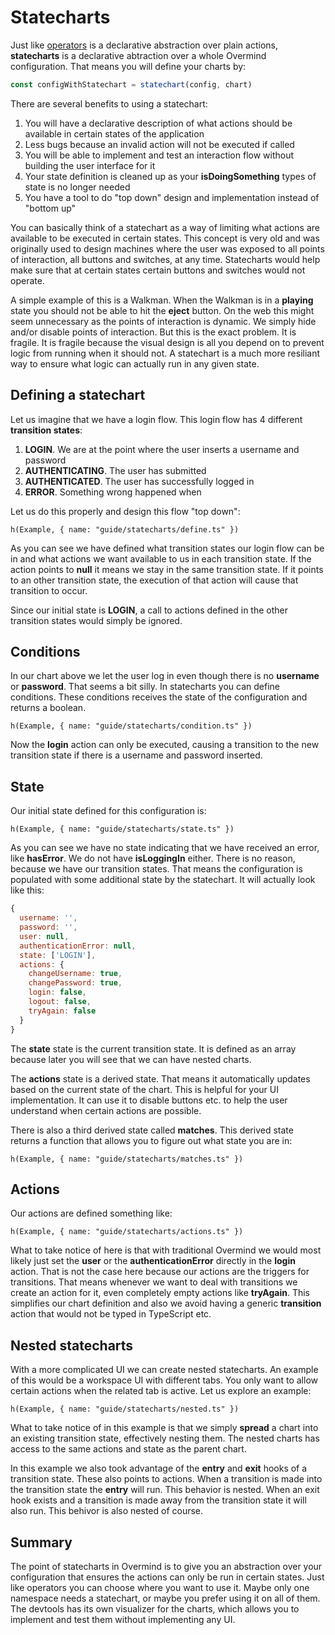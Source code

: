 # Statecharts

Just like [operators](/guides/intermediate/04_goingfunctional) is a declarative abstraction over plain actions, **statecharts** is a declarative abtraction over a whole Overmind configuration. That means you will define your charts by:

```js
const configWithStatechart = statechart(config, chart)
```

There are several benefits to using a statechart:

1. You will have a declarative description of what actions should be available in certain states of the application
2. Less bugs because an invalid action will not be executed if called
3. You will be able to implement and test an interaction flow without building the user interface for it
4. Your state definition is cleaned up as your **isDoingSomething** types of state is no longer needed
5. You have a tool to do "top down" design and implementation instead of "bottom up"

You can basically think of a statechart as a way of limiting what actions are available to be executed in certain states. This concept is very old and was originally used to design machines where the user was exposed to all points of interaction, all buttons and switches, at any time. Statecharts would help make sure that at certain states certain buttons and switches would not operate.

A simple example of this is a Walkman. When the Walkman is in a **playing** state you should not be able to hit the **eject** button. On the web this might seem unnecessary as the points of interaction is dynamic. We simply hide and/or disable points of interaction. But this is the exact problem. It is fragile. It is fragile because the visual design is all you depend on to prevent logic from running when it should not. A statechart is a much more resiliant way to ensure what logic can actually run in any given state.

## Defining a statechart

Let us imagine that we have a login flow. This login flow has 4 different **transition states**:

1. **LOGIN**. We are at the point where the user inserts a username and password
2. **AUTHENTICATING**. The user has submitted
3. **AUTHENTICATED**. The user has successfully logged in
4. **ERROR**. Something wrong happened when 

Let us do this properly and design this flow "top down":

```marksy
h(Example, { name: "guide/statecharts/define.ts" })
```

As you can see we have defined what transition states our login flow can be in and what actions we want available to us in each transition state. If the action points to **null** it means we stay in the same transition state. If it points to an other transition state, the execution of that action will cause that transition to occur.

Since our initial state is **LOGIN**, a call to actions defined in the other transition states would simply be ignored.

## Conditions

In our chart above we let the user log in even though there is no **username** or **password**. That seems a bit silly. In statecharts you can define conditions. These conditions receives the state of the configuration and returns a boolean.

```marksy
h(Example, { name: "guide/statecharts/condition.ts" })
```

Now the **login** action can only be executed, causing a transition to the new transition state if there is a username and password inserted.

## State
Our initial state defined for this configuration is:

```marksy
h(Example, { name: "guide/statecharts/state.ts" })
```

As you can see we have no state indicating that we have received an error, like **hasError**. We do not have **isLoggingIn** either. There is no reason, because we have our transition states. That means the configuration is populated with some additional state by the statechart. It will actually look like this:

```js
{
  username: '',
  password: '',
  user: null,
  authenticationError: null,
  state: ['LOGIN'],
  actions: {
    changeUsername: true,
    changePassword: true,
    login: false,
    logout: false,
    tryAgain: false
  }
}
```

The **state** state is the current transition state. It is defined as an array because later you will see that we can have nested charts.

The **actions** state is a derived state. That means it automatically updates based on the current state of the chart. This is helpful for your UI implementation. It can use it to disable buttons etc. to help the user understand when certain actions are possible.

There is also a third derived state called **matches**. This derived state returns a function that allows you to figure out what state you are in:

```marksy
h(Example, { name: "guide/statecharts/matches.ts" })
```

## Actions

Our actions are defined something like:

```marksy
h(Example, { name: "guide/statecharts/actions.ts" })
```

What to take notice of here is that with traditional Overmind we would most likely just set the **user** or the **authenticationError** directly in the **login** action. That is not the case here because our actions are the triggers for transitions. That means whenever we want to deal with transitions we create an action for it, even completely empty actions like **tryAgain**. This simplifies our chart definition and also we avoid having a generic **transition** action that would not be typed in TypeScript etc.

## Nested statecharts

With a more complicated UI we can create nested statecharts. An example of this would be a workspace UI with different tabs. You only want to allow certain actions when the related tab is active. Let us explore an example:

```marksy
h(Example, { name: "guide/statecharts/nested.ts" })
```

What to take notice of in this example is that we simply **spread** a chart into an existing transition state, effectively nesting them. The nested charts has access to the same actions and state as the parent chart.

In this example we also took advantage of the **entry** and **exit** hooks of a transition state. These also points to actions. When a transition is made into the transition state the **entry** will run. This behavior is nested. When an exit hook exists and a transition is made away from the transition state it will also run. This behivor is also nested of course.

## Summary

The point of statecharts in Overmind is to give you an abstraction over your configuration that ensures the actions can only be run in certain states. Just like operators you can choose where you want to use it. Maybe only one namespace needs a statechart, or maybe you prefer using it on all of them. The devtools has its own visualizer for the charts, which allows you to implement and test them without implementing any UI.
